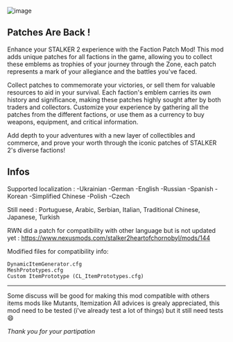 ![image](https://www.hebergeur-image.fr/uploads/20241204/ee0869ea1a577c31ebb954b2772a7b0719b8554f.png)

## Patches Are Back !

Enhance your STALKER 2 experience with the Faction Patch Mod! This mod adds unique patches for all factions in the game, allowing you to collect these emblems as trophies of your journey through the Zone, each patch represents a mark of your allegiance and the battles you've faced.

Collect patches to commemorate your victories, or sell them for valuable resources to aid in your survival. Each faction's emblem carries its own history and significance, making these patches highly sought after by both traders and collectors. Customize your experience by gathering all the patches from the different factions, or use them as a currency to buy weapons, equipment, and critical information.

Add depth to your adventures with a new layer of collectibles and commerce, and prove your worth through the iconic patches of STALKER 2's diverse factions!

## Infos

Supported localization :
-Ukrainian
-German
-English
-Russian
-Spanish
-Korean
-Simplified Chinese
-Polish
-Czech

Still need : Portuguese, Arabic, Serbian, Italian, Traditional Chinese, Japanese, Turkish

RWN did a patch for compatibility with other language but is not updated yet : 
https://www.nexusmods.com/stalker2heartofchornobyl/mods/144

Modified files for compatibility info:

    DynamicItemGenerator.cfg
    MeshPrototypes.cfg
    Custom ItemPrototype (CL_ItemPrototypes.cfg)

---

Some discuss will be good for making this mod compatible with others items mods like Mutants, Itemization
All advices is grealy appreciated, this mod need to be tested (i've already test a lot of things) but it still need tests 😄

_Thank you for your partipation_
